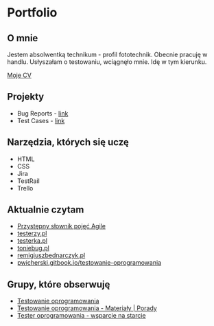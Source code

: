 # Portfolio

## O mnie

Jestem absolwentką technikum - profil fototechnik. Obecnie pracuję w handlu. Usłyszałam o testowaniu, wciągnęło mnie. Idę w tym kierunku.

[Moje CV](https://caounee.github.io/)

## Projekty

* Bug Reports - [link](https://drive.google.com/drive/folders/1bXRDoh7Rx4Mj8fWwafv0iggPIZbc3sP8?usp=sharing)
* Test Cases - [link](https://drive.google.com/drive/folders/1uRpx4_OgXgrH7y2ioXnRnO88qZUV_jfE?usp=sharing)

## Narzędzia, których się uczę

* HTML
* CSS
* Jira
* TestRail
* Trello

## Aktualnie czytam

* [Przystępny słownik pojęć Agile](https://sii.pl/blog/przystepny-slownik-pojec-agile/?category=zarzadzanie-projektami&tag=agile,dictionary,scrum)
* [testerzy.pl](http://testerzy.pl)
* [testerka.pl](http://testerka.pl)
* [toniebug.pl](https://www.toniebug.pl)
* [remigiuszbednarczyk.pl](https://remigiuszbednarczyk.pl)
* [pwicherski.gitbook.io/testowanie-oprogramowania](https://pwicherski.gitbook.io/testowanie-oprogramowania)

## Grupy, które obserwuję

* [Testowanie oprogramowania](https://www.facebook.com/groups/TestowanieOprogramowania)
* [Testowanie oprogramowania - Materiały | Porady](https://www.facebook.com/groups/testowanie)
* [Tester oprogramowania - wsparcie na starcie](https://www.facebook.com/groups/testeroprogramowania/?ref=group_header)
